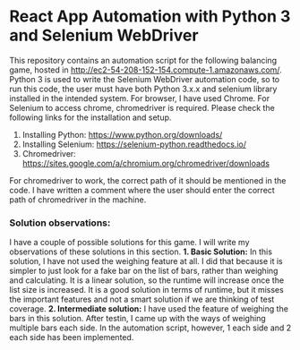# React App Automation with Python 3 and Selenium WebDriver

This repository contains an automation script for the following balancing game, hosted in http://ec2-54-208-152-154.compute-1.amazonaws.com/.
Python 3 is used to write the Selenium WebDriver automation code, so to run this code, the user must have both Python 3.x.x and selenium library installed in the intended system. For browser, I have used Chrome. For Selenium to access chrome, chromedriver is required. Please check the following links for the installation and setup.
1. Installing Python: https://www.python.org/downloads/
2. Installing Selenium: https://selenium-python.readthedocs.io/
3. Chromedriver: https://sites.google.com/a/chromium.org/chromedriver/downloads

For chromedriver to work, the correct path of it should be mentioned in the code. I have written a comment where the user should enter the correct path of chromedriver in the machine.

### Solution observations:
I have a couple of possible solutions for this game. I will write my observations of these solutions in this section.
**1. Basic Solution:** In this solution, I have not used the weighing feature at all. I did that because it is simpler to just look for a fake bar on the list of bars, rather than weighing and calculating. It is a linear solution, so the runtime will increase once the list size is increased. It is a good solution in terms of runtime, but it misses the important features and not a smart solution if we are thinking of test coverage.
**2. Intermediate solution:** I have used the feature of weighing the bars in this solution. After testin, I came up with the ways of weighing multiple bars each side. In the automation script, however, 1 each side and 2 each side has been implemented.

